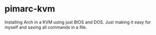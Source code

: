 # pimarc-kvm

Installing Arch in a KVM using just BIOS and DOS.
Just making it easy for myself and saving all commands in a file.

